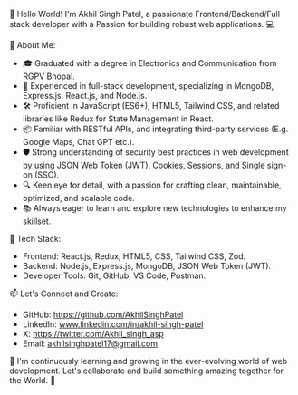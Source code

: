 👋 Hello World! I'm Akhil Singh Patel, a passionate Frontend/Backend/Full stack developer with a Passion for building robust web applications. 💻

🚀 About Me: 
- 🎓 Graduated with a degree in Electronics and Communication from RGPV Bhopal.
- 🌟 Experienced in full-stack development, specializing in MongoDB, Express.js, React.js, and Node.js.
- 🛠️ Proficient in JavaScript (ES6+), HTML5, Tailwind CSS, and related libraries like Redux for State Management in React.
- 📦 Familiar with RESTful APIs, and integrating third-party services (E.g. Google Maps, Chat GPT etc.).
- 🛡️ Strong understanding of security best practices in web development by using JSON Web Token (JWT), Cookies, Sessions, and Single sign-on (SSO).
- 🔍 Keen eye for detail, with a passion for crafting clean, maintainable, optimized, and scalable code.
- 📚 Always eager to learn and explore new technologies to enhance my skillset.

🔧 Tech Stack:
- Frontend: React.js, Redux, HTML5, CSS, Tailwind CSS, Zod.
- Backend: Node.js, Express.js, MongoDB, JSON Web Token (JWT).
- Developer Tools: Git, GitHub, VS Code, Postman.

📫 Let's Connect and Create:
- GitHub: https://github.com/AkhilSinghPatel
- LinkedIn: www.linkedin.com/in/akhil-singh-patel
- X: https://twitter.com/Akhil_singh_asp
- Email: akhilsinghpatel17@gmail.com

🌱 I'm continuously learning and growing in the ever-evolving world of web development. Let's collaborate and build something amazing together for the World. 🚀
